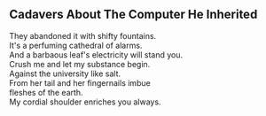 Cadavers About The Computer He Inherited
----------------------------------------
They abandoned it with shifty fountains.  
It's a perfuming cathedral of alarms.  
And a barbaous leaf's electricity will stand you.  
Crush me and let my substance begin.  
Against the university like salt.  
From her tail and her fingernails imbue  
fleshes of the earth.  
My cordial shoulder enriches you always.  
